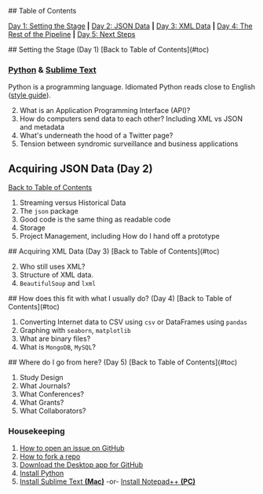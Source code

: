 <div id="#toc"/>
## Table of Contents

 [Day 1: Setting the Stage](#day-1) **|** [Day 2: JSON Data](#day-2) **|** [Day 3: XML Data](#day-3) **|**
[Day 4: The Rest of the Pipeline](#day-4) **|** [Day 5: Next Steps](#day-5) 


<div id="day-1"/>
## Setting the Stage (Day 1)
[Back to Table of Contents](#toc)

### [Python](https://www.python.org/) & [Sublime Text](https://www.sublimetext.com/)

 Python is a programming language. Idiomated Python reads close to English ([style guide]("https://docs.python-guide.org/writing/style/")).



2. What is an Application Programming Interface (API)?
3. How do computers send data to each other? Including XML vs JSON and metadata
4. What's underneath the hood of a Twitter page?
5. Tension between syndromic surveillance and business applications


## Acquiring JSON Data (Day 2)
[Back to Table of Contents](#toc)

1. Streaming versus Historical Data
2. The `json` package
3. Good code is the same thing as readable code
4. Storage
5. Project Management, including How do I hand off a prototype


<div id="day-3"/>
## Acquiring XML Data (Day 3)
[Back to Table of Contents](#toc)

2. Who still uses XML?
3. Structure of XML data.
4. `BeautifulSoup` and `lxml`

<div id="day-4"/>
## How does this fit with what I usually do? (Day 4)
[Back to Table of Contents](#toc)

1. Converting Internet data to CSV using  `csv` or DataFrames using  `pandas` 
2. Graphing with `seaborn`, `matplotlib`
3. What are binary files? 
4. What is `MongoDB`, `MySQL`?

<div id="day-5"/>
## Where do I go from here? (Day 5)
[Back to Table of Contents](#toc)

1. Study Design
2. What Journals?
3. What Conferences?
4. What Grants?
5. What Collaborators?



### Housekeeping 

 1. [How to open an issue on GitHub](https://help.github.com/en/articles/creating-an-issue)
 1. [How to fork a repo](https://help.github.com/en/articles/fork-a-repo)
 1. [Download the Desktop app for GitHub](https://desktop.github.com/)
 1. [Install Python](https://www.python.org/downloads/)
 1. [Install Sublime Text **(Mac)**](https://www.sublimetext.com/)  -or- [Install Notepad++ **(PC)**](https://notepad-plus-plus.org/)
